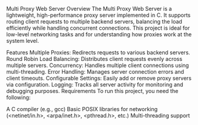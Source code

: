 Multi Proxy Web Server
Overview
The Multi Proxy Web Server is a lightweight, high-performance proxy server implemented in C. It supports routing client requests to multiple backend servers, balancing the load efficiently while handling concurrent connections. This project is ideal for low-level networking tasks and for understanding how proxies work at the system level.

Features
Multiple Proxies: Redirects requests to various backend servers.
Round Robin Load Balancing: Distributes client requests evenly across multiple servers.
Concurrency: Handles multiple client connections using multi-threading.
Error Handling: Manages server connection errors and client timeouts.
Configurable Settings: Easily add or remove proxy servers via configuration.
Logging: Tracks all server activity for monitoring and debugging purposes.
Requirements
To run this project, you need the following:

A C compiler (e.g., gcc)
Basic POSIX libraries for networking (<netinet/in.h>, <arpa/inet.h>, <pthread.h>, etc.)
Multi-threading support
